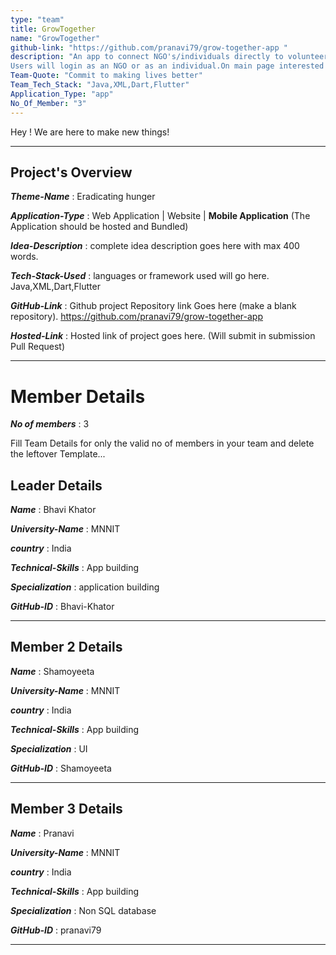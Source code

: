 ```yaml
---
type: "team"                   
title: GrowTogether 
name: "GrowTogether"
github-link: "https://github.com/pranavi79/grow-together-app "
description: "An app to connect NGO's/individuals directly to volunteers.
Users will login as an NGO or as an individual.On main page interested can post an event along with day and time.Anyone can commit to the event as 'going'.A chatbox is also available to directly contact the organiser.An abstract has also been included for a detailed description."
Team-Quote: "Commit to making lives better"
Team_Tech_Stack: "Java,XML,Dart,Flutter"
Application_Type: "app"
No_Of_Member: "3"
---
```


Hey ! We are here to make new things!

---

## Project's Overview

_**Theme-Name**_ : Eradicating hunger

_**Application-Type**_ :   Web Application | Website | **Mobile Application** (The Application should be hosted and Bundled) 

_**Idea-Description**_ :   complete idea description goes here with max 400 words.

_**Tech-Stack-Used**_ :   languages or framework used will go here. Java,XML,Dart,Flutter

_**GitHub-Link**_ :   Github project Repository link Goes here (make a blank repository).  https://github.com/pranavi79/grow-together-app

_**Hosted-Link**_ :    Hosted link of project goes here. (Will submit in submission Pull Request)

---

# Member Details

_**No of members**_ : 3

Fill Team Details for only the valid no of members in your team and delete the leftover Template...

## Leader Details

_**Name**_ : Bhavi Khator

_**University-Name**_ : MNNIT

_**country**_ : India
 
_**Technical-Skills**_ : App building

_**Specialization**_ : application building

_**GitHub-ID**_ :  Bhavi-Khator

---

## Member 2 Details

_**Name**_ : Shamoyeeta

_**University-Name**_ : MNNIT

_**country**_ : India
 
_**Technical-Skills**_ : App building

_**Specialization**_ : UI

_**GitHub-ID**_ :   Shamoyeeta

---

## Member 3 Details

_**Name**_ : Pranavi

_**University-Name**_ : MNNIT

_**country**_ : India
 
_**Technical-Skills**_ : App building

_**Specialization**_ : Non SQL database

_**GitHub-ID**_ :   pranavi79

---



